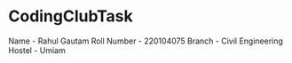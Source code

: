 # CodingClubTask
Name - Rahul Gautam
Roll Number - 220104075
Branch - Civil Engineering
Hostel - Umiam

